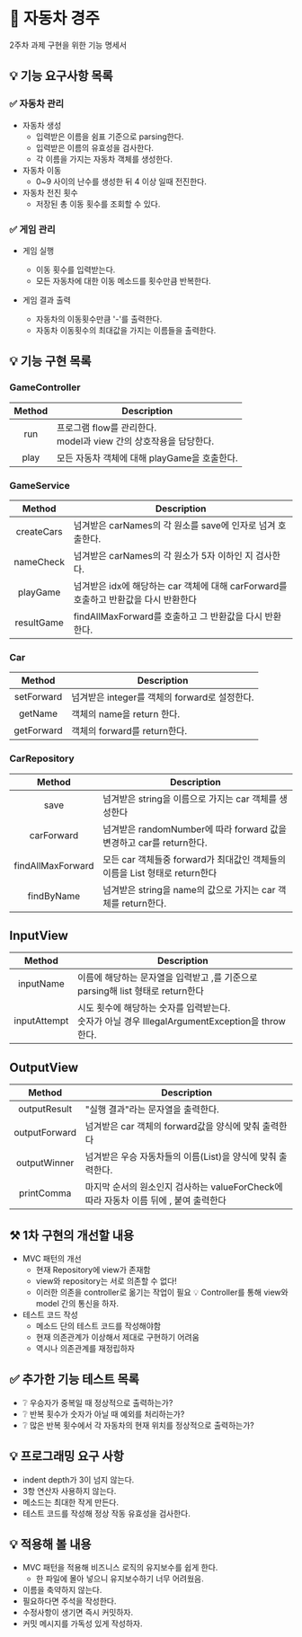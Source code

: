 # 🚗 자동차 경주
2주차 과제 구현을 위한 기능 명세서

## 💡  기능 요구사항 목록

### ✅ 자동차 관리

- 자동차 생성
  - 입력받은 이름을 쉼표 기준으로 parsing한다.
  - 입력받은 이름의 유효성을 검사한다.
  - 각 이름을 가지는 자동차 객체를 생성한다.
- 자동차 이동
  - 0~9 사이의 난수를 생성한 뒤 4 이상 일때 전진한다.
- 자동차 전진 횟수
  - 저장된 총 이동 횟수를 조회할 수 있다.

### ✅ 게임 관리

- 게임 실행
  - 이동 횟수를 입력받는다.
  - 모든 자동차에 대한 이동 메소드를 횟수만큼 반복한다.

- 게임 결과 출력
  - 자동차의 이동횟수만큼 '-'를 출력한다.
  - 자동차 이동횟수의 최대값을 가지는 이름들을 출력한다.

## 💡  기능 구현 목록
### GameController
| Method  | Description                                      |
|:-------:|--------------------------------------------------|
|   run   | 프로그램 flow를 관리한다. <br> model과 view 간의 상호작용을 담당한다. |
|play| 모든 자동차 객체에 대해 playGame을 호출한다.|

### GameService
|   Method   | Description                                             |
|:----------:|---------------------------------------------------------|
| createCars | 넘겨받은 carNames의 각 원소를 save에 인자로 넘겨 호출한다.                 | 
| nameCheck  | 넘겨받은 carNames의 각 원소가 5자 이하인 지 검사한다.                     |
|  playGame  | 넘겨받은 idx에 해당하는 car 객체에 대해 carForward를 호출하고 반환값을 다시 반환한다 |
| resultGame | findAllMaxForward를 호출하고 그 반환값을 다시 반환한다.                 |

### Car
|   Method   | Description                      |
|:----------:|----------------------------------|
| setForward | 넘겨받은 integer를 객체의 forward로 설정한다. |
|  getName   | 객체의 name을 return 한다.             |
| getForward | 객체의 forward를 return한다.           |

### CarRepository
|      Method       | Description                                          |
|:-----------------:|------------------------------------------------------|
|       save        | 넘겨받은 string을 이름으로 가지는 car 객체를 생성한다                   |
|    carForward     | 넘겨받은 randomNumber에 따라 forward 값을 변경하고 car를 return한다. |
| findAllMaxForward | 모든 car 객체들중 forward가 최대값인 객체들의 이름을 List 형태로 return한다 |
|    findByName     | 넘겨받은 string을 name의 값으로 가지는 car 객체를 return한다.         |

## InputView
|    Method    | Description                                                             |
|:------------:|-------------------------------------------------------------------------|
|  inputName   | 이름에 해당하는 문자열을 입력받고 ,를 기준으로 parsing해 list 형태로 return한다                   |
| inputAttempt | 시도 횟수에 해당하는 숫자를 입력받는다.<br> 숫자가 아닐 경우 IllegalArgumentException을 throw한다. |

## OutputView
|    Method     | Description                                             |
|:-------------:|---------------------------------------------------------|
| outputResult  | "실행 결과"라는 문자열을 출력한다.                                    |
| outputForward | 넘겨받은 car 객체의 forward값을 양식에 맞춰 출력한다                      |
| outputWinner  | 넘겨받은 우승 자동차들의 이름(List<String>)을 양식에 맞춰 출력한다.            |
|  printComma   | 마지막 순서의 원소인지 검사하는 valueForCheck에 따라 자동차 이름 뒤에 , 붙여 출력한다 |

## ⚒️ 1차 구현의 개선할 내용

- MVC 패턴의 개선
  - 현재 Repository에 view가 존재함
  - view와 repository는 서로 의존할 수 없다!
  - 이러한 의존을 controller로 옮기는 작업이 필요
 💡  Controller를 통해 view와 model 간의 통신을 하자.
- 테스트 코드 작성
  - 메소드 단의 테스트 코드를 작성해야함
  - 현재 의존관계가 이상해서 제대로 구현하기 어려움
  - 역시나 의존관계를 재정립하자

## ✅ 추가한 기능 테스트 목록
- ❔ 우승자가 중복일 때 정상적으로 출력하는가?
- ❔ 반복 횟수가 숫자가 아닐 때 예외를 처리하는가?
- ❔ 많은 반복 횟수에서 각 자동차의 현재 위치를 정상적으로 출력하는가?


##  💡 프로그래밍 요구 사항
- indent depth가 3이 넘지 않는다.
- 3항 연산자 사용하지 않는다.
- 메소드는 최대한 작게 만든다.
- 테스트 코드를 작성해 정상 작동 유효성을 검사한다.

## 💡  적용해 볼 내용
- MVC 패턴을 적용해 비즈니스 로직의 유지보수를 쉽게 한다.
  - 한 파일에 몰아 넣으니 유지보수하기 너무 어려웠음.
- 이름을 축약하지 않는다.
- 필요하다면 주석을 작성한다.
- 수정사항이 생기면 즉시 커밋하자.
- 커밋 메시지를 가독성 있게 작성하자.